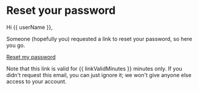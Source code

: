 # Reset your password

Hi {{ userName }},

Someone (hopefully you) requested a link to reset your password, so here you go.

<a href="{{ link }}" class="btn btn-primary">Reset my password</a>

Note that this link is valid for {{ linkValidMinutes }} minutes only. If you didn't request this email, you can just ignore it; we won't give anyone else access to your account.
